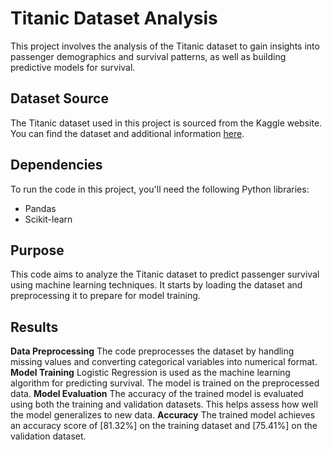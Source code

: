 # Titanic Dataset Analysis

This project involves the analysis of the Titanic dataset to gain insights into passenger demographics and survival patterns, as well as building predictive models for survival.

## Dataset Source

The Titanic dataset used in this project is sourced from the Kaggle website. You can find the dataset and additional information [here](https://www.kaggle.com/c/titanic/data).

## Dependencies

To run the code in this project, you'll need the following Python libraries:
- Pandas
- Scikit-learn

## Purpose 
This code aims to analyze the Titanic dataset to predict passenger survival using machine learning techniques. It starts by loading the dataset and preprocessing it to prepare for model training.

## Results

**Data Preprocessing** The code preprocesses the dataset by handling missing values and converting categorical variables into numerical format.
**Model Training** Logistic Regression is used as the machine learning algorithm for predicting survival. The model is trained on the preprocessed data.
**Model Evaluation** The accuracy of the trained model is evaluated using both the training and validation datasets. This helps assess how well the model generalizes to new data.
**Accuracy** The trained model achieves an accuracy score of [81.32%] on the training dataset and [75.41%] on the validation dataset.
